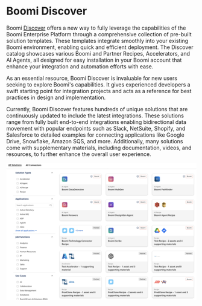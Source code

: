 # Boomi Discover

<head>
  <meta name="guidename" content="Platform"/>
  <meta name="context" content="GUID-3133d723-2fff-42d1-815b-4824324fe92f"/>
</head>

Boomi [Discover](https://discover.boomi.com/) offers a new way to fully leverage the capabilities of the Boomi Enterprise Platform through a comprehensive collection of pre-built solution templates. These templates integrate smoothly into your existing Boomi environment, enabling quick and efficient deployment. The Discover catalog showcases various Boomi and Partner Recipes, Accelerators, and AI Agents, all designed for easy installation in your Boomi account that enhance your integration and automation efforts with ease.

As an essential resource, Boomi Discover is invaluable for new users seeking to explore Boomi's capabilities. It gives experienced developers a swift starting point for integration projects and acts as a reference for best practices in design and implementation.

Currently, Boomi Discover features hundreds of unique solutions that are continuously updated to include the latest integrations. These solutions range from fully built end-to-end integrations enabling bidirectional data movement with popular endpoints such as Slack, NetSuite, Shopify, and Salesforce to detailed examples for connecting applications like Google Drive, Snowflake, Amazon SQS, and more. Additionally, many solutions come with supplementary materials, including documentation, videos, and resources, to further enhance the overall user experience.


![Discover](./Images/dis-img_home_page.jpg)


